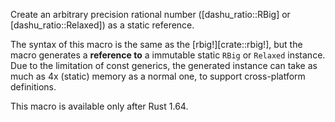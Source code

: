 Create an arbitrary precision rational number ([dashu_ratio::RBig] or [dashu_ratio::Relaxed]) as a static reference.

The syntax of this macro is the same as the [rbig!][crate::rbig!], but the macro generates a **reference to** a immutable static `RBig` or `Relaxed` instance. Due to the limitation of const generics, the generated instance can take as much as 4x (static) memory as a normal one, to support cross-platform definitions.

This macro is available only after Rust 1.64.